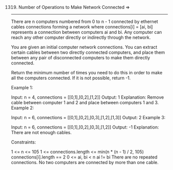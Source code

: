 1319. Number of Operations to Make Network Connected =>
----------------------------------------------------



There are n computers numbered from 0 to n - 1 connected by ethernet cables connections forming a network where connections[i] = [ai, bi] represents a connection between computers ai and bi. Any computer can reach any other computer directly or indirectly through the network.

You are given an initial computer network connections. You can extract certain cables between two directly connected computers, and place them between any pair of disconnected computers to make them directly connected.

Return the minimum number of times you need to do this in order to make all the computers connected. If it is not possible, return -1.

 

Example 1:


Input: n = 4, connections = [[0,1],[0,2],[1,2]]
Output: 1
Explanation: Remove cable between computer 1 and 2 and place between computers 1 and 3.
Example 2:


Input: n = 6, connections = [[0,1],[0,2],[0,3],[1,2],[1,3]]
Output: 2
Example 3:

Input: n = 6, connections = [[0,1],[0,2],[0,3],[1,2]]
Output: -1
Explanation: There are not enough cables.
 

Constraints:

1 <= n <= 105
1 <= connections.length <= min(n * (n - 1) / 2, 105)
connections[i].length == 2
0 <= ai, bi < n
ai != bi
There are no repeated connections.
No two computers are connected by more than one cable.

